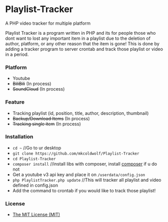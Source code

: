 # Playlist-Tracker
A PHP video tracker for multiple platform

Playlist Tracker is a program written in PHP and its for people those who dont want to lost any important item in a playlist due to the deletion of author, platform, or any other reason that the item is gone! This is done by adding a tracker program to server crontab and track those playlist or video in a period.

### Platform
  - Youtube
  - ~~BiliBili~~ (In process)
  - ~~SoundCloud~~ (In process)
  
### Feature
  - Tracking playlist (id, position, title, author, description, thumbnail)
  - ~~Backup/Download Items~~ (In process)
  - ~~Tracking single item~~ (In process)

### Installation
  - ```cd ~``` //Go to ur desktop
  - ```git clone https://github.com/mkcoldwolf/Playlist-Tracker```
  - ```cd Playlist-Tracker```
  - ```composer install``` //install libs with composer, install [composer](https://getcomposer.org/download/) if u do not
  - Get a youtube v3 api key and place it on `/userdata/config.json`
  - ```php PlaylistTracker.php update``` //This will tracker all playlist and video defined in config.json
  - Add the command to crontab if you would like to track those playlist!

### License
  - [The MIT License (MIT)](LICENSE.txt)

